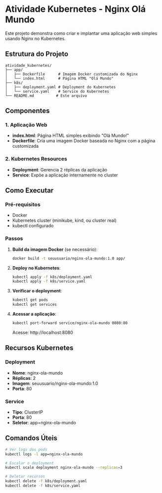# Atividade Kubernetes - Nginx Olá Mundo

Este projeto demonstra como criar e implantar uma aplicação web simples usando Nginx no Kubernetes.

## Estrutura do Projeto

```
atividade_kubernetes/
├── app/
│   ├── Dockerfile      # Imagem Docker customizada do Nginx
│   └── index.html      # Página HTML "Olá Mundo"
├── k8s/
│   ├── deployment.yaml # Deployment do Kubernetes
│   └── service.yaml    # Service do Kubernetes
└── README.md          # Este arquivo
```

## Componentes

### 1. Aplicação Web
- **index.html**: Página HTML simples exibindo "Olá Mundo!"
- **Dockerfile**: Cria uma imagem Docker baseada no Nginx com a página customizada

### 2. Kubernetes Resources
- **Deployment**: Gerencia 2 réplicas da aplicação
- **Service**: Expõe a aplicação internamente no cluster

## Como Executar

### Pré-requisitos
- Docker
- Kubernetes cluster (minikube, kind, ou cluster real)
- kubectl configurado

### Passos

1. **Build da imagem Docker** (se necessário):
   ```bash
   docker build -t seuusuario/nginx-ola-mundo:1.0 app/
   ```

2. **Deploy no Kubernetes**:
   ```bash
   kubectl apply -f k8s/deployment.yaml
   kubectl apply -f k8s/service.yaml
   ```

3. **Verificar o deployment**:
   ```bash
   kubectl get pods
   kubectl get services
   ```

4. **Acessar a aplicação**:
   ```bash
   kubectl port-forward service/nginx-ola-mundo 8080:80
   ```
   Acesse: http://localhost:8080

## Recursos Kubernetes

### Deployment
- **Nome**: nginx-ola-mundo
- **Réplicas**: 2
- **Imagem**: seuusuario/nginx-ola-mundo:1.0
- **Porta**: 80

### Service
- **Tipo**: ClusterIP
- **Porta**: 80
- **Seletor**: app=nginx-ola-mundo

## Comandos Úteis

```bash
# Ver logs dos pods
kubectl logs -l app=nginx-ola-mundo

# Escalar o deployment
kubectl scale deployment nginx-ola-mundo --replicas=3

# Deletar recursos
kubectl delete -f k8s/deployment.yaml
kubectl delete -f k8s/service.yaml
```